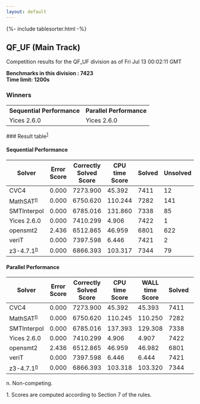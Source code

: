 ```yaml
---
layout: default
---
```

{%- include tablesorter.html -%}

##  QF_UF (Main Track)

Competition results for the QF_UF division as of Fri Jul 13 00:02:11 GMT

**Benchmarks in this division : 7423  
Time limit: 1200s** 

### Winners
<table class="result">
<tr><th class="center">Sequential Performance</th><th class="center">Parallel Performance</th></tr>
<tr class="center"><td>Yices 2.6.0</td><td>Yices 2.6.0</td></tr></table>
### Result table<sup><a href="#fn1">1</a></sup>

#### Sequential Performance

<table id="sequential" class="result sorted">
<thead><tr class="center">
  <th>Solver</th>
  <th>Error Score</th>
  <th>Correctly Solved Score</th>
  <th>CPU time Score</th>
  <th>Solved</th>
  <th>Unsolved</th>
</tr></thead><tr>
  <td>CVC4</td>
  <td>0.000</td>
  <td>7273.900</td>
  <td>45.392</td>
<td>7411</td>
<td>12</td>
</tr><tr>
  <td>MathSAT<SUP><a href="#fn">n</a></SUP></td>
  <td>0.000</td>
  <td>6750.620</td>
  <td>110.244</td>
<td>7282</td>
<td>141</td>
</tr><tr>
  <td>SMTInterpol</td>
  <td>0.000</td>
  <td>6785.016</td>
  <td>131.860</td>
<td>7338</td>
<td>85</td>
</tr><tr>
  <td>Yices 2.6.0</td>
  <td>0.000</td>
  <td>7410.299</td>
  <td>4.906</td>
<td>7422</td>
<td>1</td>
</tr><tr>
  <td>opensmt2</td>
  <td>2.436</td>
  <td>6512.865</td>
  <td>46.959</td>
<td>6801</td>
<td>622</td>
</tr><tr>
  <td>veriT</td>
  <td>0.000</td>
  <td>7397.598</td>
  <td>6.446</td>
<td>7421</td>
<td>2</td>
</tr><tr>
  <td>z3-4.7.1<SUP><a href="#fn">n</a></SUP></td>
  <td>0.000</td>
  <td>6866.393</td>
  <td>103.317</td>
<td>7344</td>
<td>79</td>
</tr></table>

#### Parallel Performance

<table id="parallel" class="result sorted">
<thead><tr class="center">
  <th>Solver</th>
  <th>Error Score</th>
  <th>Correctly Solved Score</th>
  <th>CPU time Score</th>
  <th>WALL time Score</th>
  <th>Solved</th>
  <th>Unsolved</th>
</tr></thead><tr>
  <td>CVC4</td>
<td>0.000</td><td>7273.900</td><td>45.392</td><td>45.393</td><td>7411</td><td>12</td></tr><tr>
  <td>MathSAT<SUP><a href="#fn">n</a></SUP></td>
<td>0.000</td><td>6750.620</td><td>110.245</td><td>110.250</td><td>7282</td><td>141</td></tr><tr>
  <td>SMTInterpol</td>
<td>0.000</td><td>6785.016</td><td>137.393</td><td>129.308</td><td>7338</td><td>85</td></tr><tr>
  <td>Yices 2.6.0</td>
<td>0.000</td><td>7410.299</td><td>4.906</td><td>4.907</td><td>7422</td><td>1</td></tr><tr>
  <td>opensmt2</td>
<td>2.436</td><td>6512.865</td><td>46.959</td><td>46.982</td><td>6801</td><td>622</td></tr><tr>
  <td>veriT</td>
<td>0.000</td><td>7397.598</td><td>6.446</td><td>6.444</td><td>7421</td><td>2</td></tr><tr>
  <td>z3-4.7.1<SUP><a href="#fn">n</a></SUP></td>
<td>0.000</td><td>6866.393</td><td>103.318</td><td>103.320</td><td>7344</td><td>79</td></tr></table>
 <span id="fn"> n. Non-competing. </span>

 <span id="fn1"> 1. Scores are computed according to Section 7 of the rules. </span>


